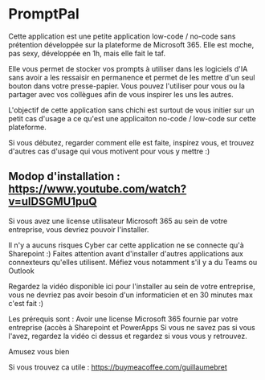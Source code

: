 # PromptPal

Cette application est une petite application low-code / no-code sans prétention développée sur la plateforme de Microsoft 365. Elle est moche, pas sexy, développée en 1h, mais elle fait le taf.  

Elle vous permet de stocker vos prompts à utiliser dans les logiciels d'IA sans avoir a les ressaisir en permanence et permet de les mettre d'un seul bouton dans votre presse-papier.
Vous pouvez l'utiliser pour vous ou la partager avec vos collègues afin de vous inspirer les uns les autres.

L'objectif de cette application sans chichi est surtout de vous initier sur un petit cas d'usage a ce qu'est une applicaiton no-code  / low-code sur cette plateforme.

Si vous débutez, regarder comment elle est faite, inspirez vous, et trouvez d'autres cas d'usage qui vous motivent pour vous y mettre :)

Modop d'installation : https://www.youtube.com/watch?v=ulDSGMU1puQ
------------------------

Si vous avez une license utilisateur Microsoft 365 au sein de votre entreprise, vous devriez pouvoir l'installer.

Il n'y a aucuns risques Cyber car cette application ne se connecte qu'à Sharepoint :)
Faites attention avant d'installer d'autres applications aux connexteurs qu'elles utilisent. Méfiez vous notamment s'il y a du Teams ou Outlook

Regardez la vidéo disponible ici pour l'installer au sein de votre entreprise, vous ne devriez pas avoir besoin d'un informaticien et en 30 minutes max c'est fait :)

Les prérequis sont :
Avoir une license Microsoft 365 fournie par votre entreprise (accès à Sharepoint et PowerApps
Si vous ne savez pas si vous l'avez, regardez la vidéo ci dessus et regardez si vous vous y retrouvez.

Amusez vous bien

Si vous trouvez ca utile : https://buymeacoffee.com/guillaumebret
